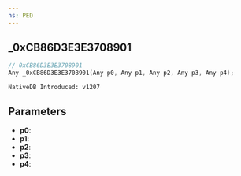 ```yaml
---
ns: PED
---
```

## _0xCB86D3E3E3708901

```c
// 0xCB86D3E3E3708901
Any _0xCB86D3E3E3708901(Any p0, Any p1, Any p2, Any p3, Any p4);
```

```
NativeDB Introduced: v1207
```

## Parameters
* **p0**:
* **p1**:
* **p2**:
* **p3**:
* **p4**:
